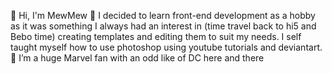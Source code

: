 👋 Hi, I'm MewMew
👀 I decided to learn front-end development as a hobby as it was something I always had an interest in (time travel back to hi5 and Bebo time) creating templates and editing them to suit my needs. I self taught myself how to use photoshop using youtube tutorials and deviantart. 
🌱 I’m a huge Marvel fan with an odd like of DC here and there 



<!---
mewmew88/mewmew88 is a ✨ special ✨ repository because its `README.md` (this file) appears on your GitHub profile.
You can click the Preview link to take a look at your changes.
--->

